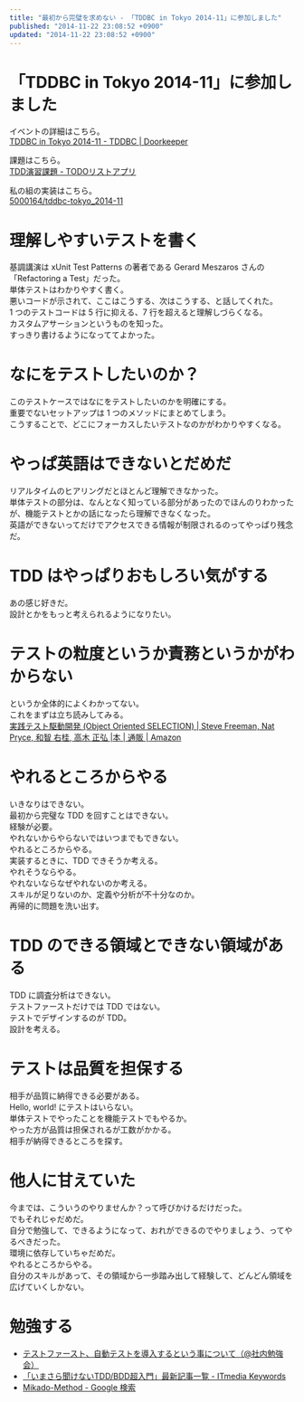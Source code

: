 ```yaml
---
title: "最初から完璧を求めない - 「TDDBC in Tokyo 2014-11」に参加しました"
published: "2014-11-22 23:08:52 +0900"
updated: "2014-11-22 23:08:52 +0900"
---
```


# 「TDDBC in Tokyo 2014-11」に参加しました

イベントの詳細はこちら。  
[TDDBC in Tokyo 2014-11 - TDDBC | Doorkeeper](http://tddbc.doorkeeper.jp/events/17353)  

課題はこちら。  
[TDD演習課題 - TODOリストアプリ](https://gist.github.com/kyonmm/6102436)  

私の組の実装はこちら。  
[5000164/tddbc-tokyo_2014-11](https://github.com/5000164/tddbc-tokyo_2014-11)

# 理解しやすいテストを書く

基調講演は xUnit Test Patterns の著者である Gerard Meszaros さんの「Refactoring a Test」だった。  
単体テストはわかりやすく書く。  
悪いコードが示されて、ここはこうする、次はこうする、と話してくれた。  
1 つのテストコードは 5 行に抑える、7 行を超えると理解しづらくなる。  
カスタムアサーションというものを知った。  
すっきり書けるようになっててよかった。  

# なにをテストしたいのか？

このテストケースではなにをテストしたいのかを明確にする。  
重要でないセットアップは 1 つのメソッドにまとめてしまう。  
こうすることで、どこにフォーカスしたいテストなのかがわかりやすくなる。

# やっぱ英語はできないとだめだ

リアルタイムのヒアリングだとほとんど理解できなかった。  
単体テストの部分は、なんとなく知っている部分があったのでほんのりわかったが、機能テストとかの話になったら理解できなくなった。  
英語ができないってだけでアクセスできる情報が制限されるのってやっぱり残念だ。

# TDD はやっぱりおもしろい気がする

あの感じ好きだ。  
設計とかをもっと考えられるようになりたい。

# テストの粒度というか責務というかがわからない

というか全体的によくわかってない。  
これをまずは立ち読みしてみる。  
[実践テスト駆動開発 (Object Oriented SELECTION) | Steve Freeman, Nat Pryce, 和智 右桂, 高木 正弘 |本 | 通販 | Amazon](https://www.amazon.co.jp/dp/4798124583)

# やれるところからやる

いきなりはできない。  
最初から完璧な TDD を回すことはできない。  
経験が必要。  
やれないからやらないではいつまでもできない。  
やれるところからやる。  
実装するときに、TDD できそうか考える。  
やれそうならやる。  
やれないならなぜやれないのか考える。  
スキルが足りないのか、定義や分析が不十分なのか。  
再帰的に問題を洗い出す。  

# TDD のできる領域とできない領域がある

TDD に調査分析はできない。  
テストファーストだけでは TDD ではない。  
テストでデザインするのが TDD。  
設計を考える。

# テストは品質を担保する

相手が品質に納得できる必要がある。  
Hello, world! にテストはいらない。  
単体テストでやったことを機能テストでもやるか。  
やった方が品質は担保されるが工数がかかる。  
相手が納得できるところを探す。

# 他人に甘えていた

今までは、こういうのやりませんか？って呼びかけるだけだった。  
でもそれじゃだめだ。  
自分で勉強して、できるようになって、おれができるのでやりましょう、ってやるべきだった。  
環境に依存していちゃだめだ。  
やれるところからやる。  
自分のスキルがあって、その領域から一歩踏み出して経験して、どんどん領域を広げていくしかない。

# 勉強する

- [テストファースト、自動テストを導入するという事について（@社内勉強会）](https://www.slideshare.net/KyonMm/ss-41785717)
- [「いまさら聞けないTDD/BDD超入門」最新記事一覧 - ITmedia Keywords](http://www.atmarkit.co.jp/ait/kw/tdd_bdd.html)  
- [Mikado-Method - Google 検索](https://www.google.co.jp/search?q=Mikado-Method)
